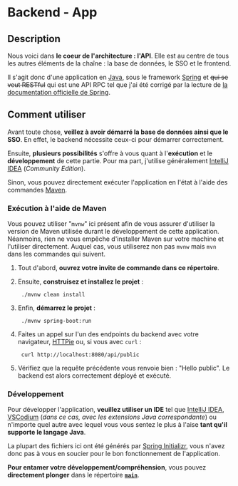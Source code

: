 # Backend - App

## Description

Nous voici dans **le coeur de l'architecture : l'API**. Elle est au centre de tous les autres éléments de la chaîne : la base de données, le SSO et le frontend.

Il s'agit donc d'une application en [Java](https://www.java.com/fr/), sous le framework [Spring](https://spring.io/) et ~~qui se veut RESTful~~ qui est une API RPC tel que j'ai été corrigé par la lecture de [la documentation officielle de Spring](https://spring.io/guides/tutorials/rest).

## Comment utiliser

Avant toute chose, **veillez à avoir démarré la base de données ainsi que le SSO**. En effet, le backend nécessite ceux-ci pour démarrer correctement.

Ensuite, **plusieurs possibilités** s'offre à vous quant à l'**exécution** et le **développement** de cette partie. Pour ma part, j'utilise généralement [IntelliJ IDEA](https://www.jetbrains.com/idea/) (*Community Edition*).

Sinon, vous pouvez directement exécuter l'application en l'état à l'aide des commandes [Maven](https://maven.apache.org/).

### Exécution à l'aide de Maven

Vous pouvez utiliser "`mvnw`" ici présent afin de vous assurer d'utiliser la version de Maven utilisée durant le développement de cette application. Néanmoins, rien ne vous empêche d'installer Maven sur votre machine et l'utiliser directement. Auquel cas, vous utiliserez non pas `mvnw` mais `mvn` dans les commandes qui suivent.

1. Tout d'abord, **ouvrez votre invite de commande dans ce répertoire**. 
2. Ensuite, **construisez et installez le projet** :

        ./mvnw clean install

1. Enfin, **démarrez le projet** :

        ./mvnw spring-boot:run

2. Faites un appel sur l'un des endpoints du backend avec votre navigateur, [HTTPie](../httpie/) ou, si vous avec `curl` :

        curl http://localhost:8080/api/public

3. Vérifiez que la requête précédente vous renvoie bien : "Hello public". Le backend est alors correctement déployé et exécuté.

### Développement

Pour développer l'application, **veuillez utiliser un IDE** tel que [IntelliJ IDEA](https://www.jetbrains.com/idea/), [VSCodium](https://vscodium.com/) (*dans ce cas, avec les extensions Java correspondante*) ou n'importe quel autre avec lequel vous vous sentez le plus à l'aise **tant qu'il supporte le langage Java**.

La plupart des fichiers ici ont été générés par [Spring Initializr](https://start.spring.io), vous n'avez donc pas à vous en soucier pour le bon fonctionnement de l'application.

**Pour entamer votre développement/compréhension**, vous pouvez **directement plonger** dans le répertoire [**`main`**](./src/main/).
